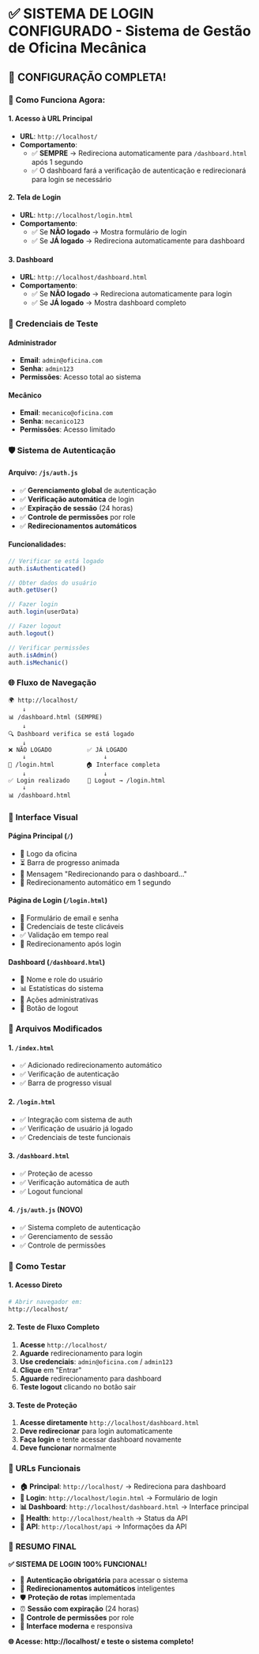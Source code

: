 # ✅ SISTEMA DE LOGIN CONFIGURADO - Sistema de Gestão de Oficina Mecânica

## 🎉 **CONFIGURAÇÃO COMPLETA!**

### 🔐 **Como Funciona Agora:**

#### **1. Acesso à URL Principal**
- **URL**: `http://localhost/`
- **Comportamento**:
  - ✅ **SEMPRE** → Redireciona automaticamente para `/dashboard.html` após 1 segundo
  - ✅ O dashboard fará a verificação de autenticação e redirecionará para login se necessário

#### **2. Tela de Login**
- **URL**: `http://localhost/login.html`
- **Comportamento**:
  - ✅ Se **NÃO logado** → Mostra formulário de login
  - ✅ Se **JÁ logado** → Redireciona automaticamente para dashboard

#### **3. Dashboard**
- **URL**: `http://localhost/dashboard.html`
- **Comportamento**:
  - ✅ Se **NÃO logado** → Redireciona automaticamente para login
  - ✅ Se **JÁ logado** → Mostra dashboard completo

### 🔑 **Credenciais de Teste**

#### **Administrador**
- **Email**: `admin@oficina.com`
- **Senha**: `admin123`
- **Permissões**: Acesso total ao sistema

#### **Mecânico**
- **Email**: `mecanico@oficina.com`
- **Senha**: `mecanico123`
- **Permissões**: Acesso limitado

### 🛡️ **Sistema de Autenticação**

#### **Arquivo**: `/js/auth.js`
- ✅ **Gerenciamento global** de autenticação
- ✅ **Verificação automática** de login
- ✅ **Expiração de sessão** (24 horas)
- ✅ **Controle de permissões** por role
- ✅ **Redirecionamentos automáticos**

#### **Funcionalidades**:
```javascript
// Verificar se está logado
auth.isAuthenticated()

// Obter dados do usuário
auth.getUser()

// Fazer login
auth.login(userData)

// Fazer logout
auth.logout()

// Verificar permissões
auth.isAdmin()
auth.isMechanic()
```

### 🌐 **Fluxo de Navegação**

```
🌍 http://localhost/
    ↓
📊 /dashboard.html (SEMPRE)
    ↓
🔍 Dashboard verifica se está logado
    ↓
❌ NÃO LOGADO          ✅ JÁ LOGADO
    ↓                      ↓
🔐 /login.html         🏠 Interface completa
    ↓                      ↓
✅ Login realizado     🚪 Logout → /login.html
    ↓
📊 /dashboard.html
```

### 📱 **Interface Visual**

#### **Página Principal** (`/`)
- 🚗 Logo da oficina
- ⏳ Barra de progresso animada
- 📝 Mensagem "Redirecionando para o dashboard..."
- 🔄 Redirecionamento automático em 1 segundo

#### **Página de Login** (`/login.html`)
- 📝 Formulário de email e senha
- 🔑 Credenciais de teste clicáveis
- ✅ Validação em tempo real
- 🔄 Redirecionamento após login

#### **Dashboard** (`/dashboard.html`)
- 👤 Nome e role do usuário
- 📊 Estatísticas do sistema
- 🔧 Ações administrativas
- 🚪 Botão de logout

### 🔧 **Arquivos Modificados**

#### **1. `/index.html`**
- ✅ Adicionado redirecionamento automático
- ✅ Verificação de autenticação
- ✅ Barra de progresso visual

#### **2. `/login.html`**
- ✅ Integração com sistema de auth
- ✅ Verificação de usuário já logado
- ✅ Credenciais de teste funcionais

#### **3. `/dashboard.html`**
- ✅ Proteção de acesso
- ✅ Verificação automática de auth
- ✅ Logout funcional

#### **4. `/js/auth.js`** (NOVO)
- ✅ Sistema completo de autenticação
- ✅ Gerenciamento de sessão
- ✅ Controle de permissões

### 🎯 **Como Testar**

#### **1. Acesso Direto**
```bash
# Abrir navegador em:
http://localhost/
```

#### **2. Teste de Fluxo Completo**
1. **Acesse** `http://localhost/`
2. **Aguarde** redirecionamento para login
3. **Use credenciais**: `admin@oficina.com` / `admin123`
4. **Clique** em "Entrar"
5. **Aguarde** redirecionamento para dashboard
6. **Teste logout** clicando no botão sair

#### **3. Teste de Proteção**
1. **Acesse diretamente** `http://localhost/dashboard.html`
2. **Deve redirecionar** para login automaticamente
3. **Faça login** e tente acessar dashboard novamente
4. **Deve funcionar** normalmente

### 🚀 **URLs Funcionais**

- **🏠 Principal**: `http://localhost/` → Redireciona para dashboard
- **🔐 Login**: `http://localhost/login.html` → Formulário de login
- **📊 Dashboard**: `http://localhost/dashboard.html` → Interface principal
- **🏥 Health**: `http://localhost/health` → Status da API
- **🔧 API**: `http://localhost/api` → Informações da API

### 🎉 **RESUMO FINAL**

**✅ SISTEMA DE LOGIN 100% FUNCIONAL!**

- 🔐 **Autenticação obrigatória** para acessar o sistema
- 🔄 **Redirecionamentos automáticos** inteligentes
- 🛡️ **Proteção de rotas** implementada
- ⏰ **Sessão com expiração** (24 horas)
- 👥 **Controle de permissões** por role
- 📱 **Interface moderna** e responsiva

**🌐 Acesse: http://localhost/ e teste o sistema completo!**
